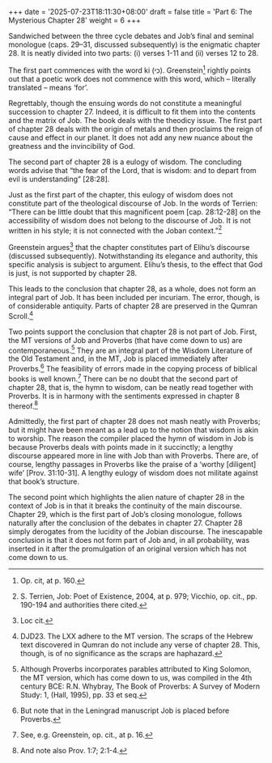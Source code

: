 +++
date = '2025-07-23T18:11:30+08:00'
draft = false
title = 'Part 6: The Mysterious Chapter 28'
weight = 6
+++


Sandwiched between the three cycle debates and Job’s final and seminal monologue (caps. 29–31, discussed subsequently) is the enigmatic chapter 28. It is neatly divided into two parts: (i) verses 1-11 and (ii) verses 12 to 28.

The first part commences with the word ki (כי). Greenstein[^60] rightly points out  that a poetic work does not commence with this word, which – literally translated – means ‘for’.

Regrettably, though the ensuing words do not constitute a meaningful succession to chapter 27. Indeed, it is difficult to fit them into the contents and the matrix of Job. The book deals with the theodicy issue. The first part of chapter 28 deals with the origin of metals and then proclaims the reign of cause and effect in our planet. It does not add any new nuance about the greatness and the invincibility of God.

The second part of chapter 28 is a eulogy of wisdom. The concluding words advise that “the fear of the Lord, that is wisdom: and to depart from evil is understanding” [28:28].

Just as the first part of the chapter, this eulogy of wisdom does not constitute part of the theological discourse of Job. In the words of Terrien: “There can be little doubt that this magnificent poem [cap. 28:12-28] on the accessibility of wisdom does not belong to the discourse of Job. It is not written in his style; it is not connected with the Joban context.”[^61]

Greenstein argues[^62] that the chapter constitutes part of Elihu’s discourse (discussed subsequently). Notwithstanding its elegance and authority, this specific analysis is subject to argument. Elihu’s thesis, to the effect that God is just, is not supported by chapter 28.

This leads to the conclusion that chapter 28, as a whole, does not form an integral part of Job. It has been included per incuriam. The error, though, is of considerable antiquity. Parts of chapter 28 are preserved in the Qumran Scroll.[^63]

Two points support the conclusion that chapter 28 is not part of Job. First, the MT versions of Job and Proverbs (that have come down to us) are contemporaneous.[^64] They are an integral part of the Wisdom Literature of the Old Testament and, in the MT, Job  is placed immediately after Proverbs.[^65] The feasibility of errors made in the copying process of biblical books is well known.[^66] There can be no doubt that the second part of chapter 28, that is, the hymn to wisdom, can be neatly read together with Proverbs. It is in harmony with the sentiments expressed in chapter 8 thereof.[^67]

Admittedly, the first part of chapter 28 does not mash neatly with Proverbs; but it might have been meant as a lead up to the notion that wisdom is akin to worship.  The reason the compiler placed the hymn of wisdom in  Job  is  because  Proverbs deals with points made in it succinctly; a lengthy discourse appeared more in line with Job than with Proverbs.  There are, of course, lengthy passages in Proverbs like the praise of a ‘worthy [diligent] wife’ [Prov. 31:10-31]. A lengthy eulogy of wisdom does not militate against that book’s structure.

The second point which highlights the alien nature of chapter 28 in the context of Job is in that it breaks the continuity of the main discourse. Chapter 29, which is the first part of Job’s closing monologue, follows naturally after the conclusion of the debates in chapter 27. Chapter 28 simply derogates from the lucidity of the Jobian discourse. The inescapable conclusion is that it does not form part of Job and, in all probability, was inserted in it after the promulgation of an original version which has not come down to us.

[^60]: Op. cit, at p. 160.

 

[^61]: S. Terrien, Job: Poet of Existence, 2004, at p. 979; Vicchio, op. cit., pp. 190-194 and authorities there cited.

 

[^62]: Loc cit.

 

[^63]: DJD23. The LXX adhere to the MT version. The scraps of the Hebrew  text discovered in Qumran do not include any verse of chapter 28. This, though, is of no significance as the scraps are haphazard.

 

[^64]: Although Proverbs incorporates parables attributed to King Solomon, the MT version, which has come down to us, was compiled in the 4th century BCE: R.N. Whybray, The Book of Proverbs: A Survey of Modern Study: 1, (Hall, 1995), pp. 33 et seq.

 

[^65]: But note that in the Leningrad manuscript Job is placed before Proverbs.

 

[^66]: See, e.g. Greenstein, op. cit., at p. 16.

 

[^67]: And note also Prov. 1:7; 2:1-4.